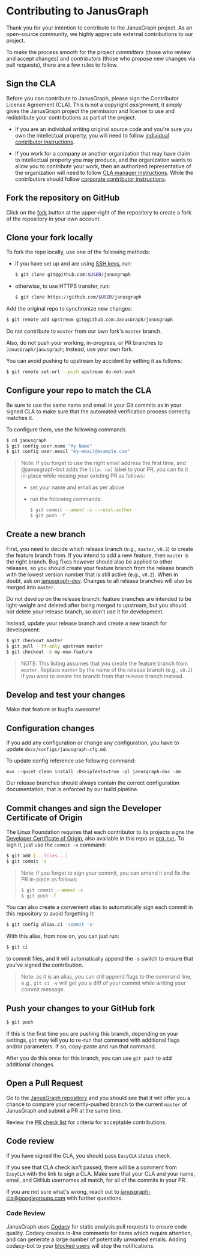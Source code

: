 # Contributing to JanusGraph

Thank you for your intention to contribute to the JanusGraph project. As an open-source community, we highly appreciate external contributions to our project.

To make the process smooth for the project *committers* (those who review and accept changes) and *contributors* (those who propose new changes via pull requests), there are a few rules to follow.

## Sign the CLA

Before you can contribute to JanusGraph, please sign the Contributor License
Agreement (CLA). This is not a copyright *assignment*, it simply gives the
JanusGraph project the permission and license to use and redistribute your
contributions as part of the project.

* If you are an individual writing original source code and you're sure you own
  the intellectual property, you will need to follow 
  [individual contributor instructions](https://github.com/swinslow/cla-tool-docs/blob/master/walkthroughs/1-Individual-Contributor.md).

* If you work for a company or another organization that may have claim to
  intellectual property you may produce, and the organization wants to allow you
  to contribute your work, then an authorized representative of the organization
  will need to follow [CLA manager instructions](https://github.com/swinslow/cla-tool-docs/blob/master/walkthroughs/4-CLA-Manager.md). 
  While the contributors should follow [corporate contributor instructions](https://github.com/swinslow/cla-tool-docs/blob/master/walkthroughs/3-Corporate-Contributor-first-for-company.md).

## Fork the repository on GitHub

Click on the [fork](https://github.com/JanusGraph/janusgraph/fork) button at the
upper-right of the repository to create a fork of the repository in your own
account.

## Clone your fork locally

To fork the repo locally, use one of the following methods:

  * if you have set up and are using [SSH keys](https://help.github.com/articles/generating-an-ssh-key/), run:

    ```bash
    $ git clone git@github.com:$USER/janusgraph
    ```

  * otherwise, to use HTTPS transfer, run:

    ```bash
    $ git clone https://github.com/$USER/janusgraph
    ```

Add the original repo to synchronize new changes:

```bash
$ git remote add upstream git@github.com:JanusGraph/janusgraph
```

Do not contribute to `master` from our own fork's `master` branch.

Also, do not push your working, in-progress, or PR branches to
`JanusGraph/janusgraph`; instead, use your own fork.

You can avoid pushing to upstream by accident by setting it as follows:

```bash
$ git remote set-url --push upstream do-not-push
```

## Configure your repo to match the CLA

Be sure to use the same name and email in your Git commits as in your signed CLA
to make sure that the automated verification process correctly matches it.

To configure them, use the following commands

```bash
$ cd janusgraph
$ git config user.name "My Name"
$ git config user.email "my-email@example.com"
```

> Note: if you forget to use the right email address the first time, and
> @janusgraph-bot adds the `[cla: no]` label to your PR, you can fix it in-place
> while reusing your existing PR as follows:
>
> * set your name and email as per above
> * run the following commands:
>
>   ```bash
>   $ git commit --amend -s --reset-author
>   $ git push -f
>   ```

## Create a new branch

First, you need to decide which release branch (e.g., `master`, `v0.2`) to
create the feature branch from. If you intend to add a new feature, then
`master` is the right branch. Bug fixes however should also be applied to
other releases, so you should create your feature branch from the release
branch with the lowest version number that is still active (e.g., `v0.2`).
When in doubt, ask on [janusgraph-dev](https://lists.lfaidata.foundation/g/janusgraph-dev).
Changes to all release branches will also be merged into `master`.

Do not develop on the release branch: feature branches are intended to be
light-weight and deleted after being merged to upstream, but you should not
delete your release branch, so don't use it for development.

Instead, update your release branch and create a new branch for development:

```bash
$ git checkout master
$ git pull --ff-only upstream master
$ git checkout -b my-new-feature
```

> NOTE: This listing assumes that you create the feature branch from `master`.
> Replace `master` by the name of the release branch (e.g., `v0.2`) if you want
> to create the branch from that release branch instead.

## Develop and test your changes

Make that feature or bugfix awesome!

## Configuration changes

If you add any configuration or change any configuration, 
you have to update `docs/configs/janusgraph-cfg.md`. 

To update config reference use following command:

```
mvn --quiet clean install -DskipTests=true -pl janusgraph-doc -am
```

Our release branches should always contain the correct configuration documentation,
that is enforced by our build pipeline.

## Commit changes and sign the Developer Certificate of Origin

The Linux Foundation requires that each contributor to its projects signs the
[Developer Certificate of Origin](https://developercertificate.org), also
available in this repo as [`DCO.txt`](DCO.txt). To sign it, just use the `commit
-s` command:

```bash
$ git add [...files...]
$ git commit -s
```

> Note: if you forget to sign your commit, you can amend it and fix the PR
> in-place as follows:
>
> ```bash
> $ git commit --amend -s
> $ git push -f
> ```

You can also create a convenient alias to automatically sign each commit in this
repository to avoid forgetting it:

```bash
$ git config alias.ci 'commit -s'
```

With this alias, from now on, you can just run:

```bash
$ git ci
```

to commit files, and it will automatically append the `-s` switch to ensure that
you've signed the contribution.

> Note: as it is an alias, you can still append flags to the command line, e.g.,
> `git ci -v` will get you a diff of your commit while writing your commit
> message.


## Push your changes to your GitHub fork

```bash
$ git push
```

If this is the first time you are pushing this branch, depending on your
settings, `git` may tell you to re-run that command with additional flags and/or
parameters. If so, copy-paste and run that command.

After you do this once for this branch, you can use `git push` to add additional
changes.

## Open a Pull Request

Go to the [JanusGraph repository](https://github.com/JanusGraph/janusgraph) and
you should see that it will offer you a chance to compare your recently-pushed
branch to the current `master` of JanusGraph and submit a PR at the same time.

Review the [PR check list](.github/PULL_REQUEST_TEMPLATE.md) for criteria for acceptable contributions.

## Code review

If you have signed the CLA, you should pass `EasyCLA` status check.

If you see that CLA check isn't passed, there will be a comment from `EasyCLA` with the link 
to sign a CLA. Make sure that your CLA and your name, email, and GitHub usernames all match, 
for all of the commits in your PR.

If you are not sure what's wrong, reach out to
janusgraph-cla@googlegroups.com with further questions.

### Code Review

JanusGraph uses [Codacy](https://www.codacy.com) for static analysis pull requests to ensure code
quality. Codacy creates in-line comments for items which require attention, and can generate a large
number of potentially unwanted emails. Adding codacy-bot to your [blocked users](https://github.com/settings/blocked_users) will stop the notifications.
